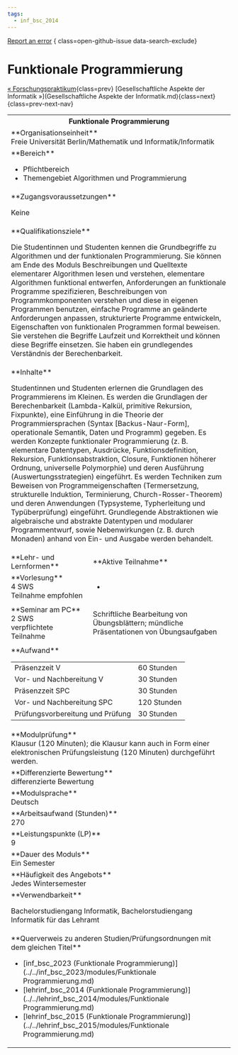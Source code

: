 ```yaml
---
tags:
  - inf_bsc_2014
---
```

[Report an error](https://github.com/SGSSGene/FUB-SUP/issues/new?title=Error%20in%20%22Funktionale%20Programmierung%22&body=There%20seems%20to%20be%20an%20error%20in%20module%20%22Funktionale%20Programmierung%22%2E%0A%0A%3CDescribe%20here%20a%20slightly%20more%20detailed%20description%20of%20what%20is%20wrong%3E&labels=bug)
{ class=open-github-issue data-search-exclude}

# Funktionale Programmierung

[« Forschungspraktikum](Forschungspraktikum.md){class=prev}
[Gesellschaftliche Aspekte der Informatik »](Gesellschaftliche Aspekte der Informatik.md){class=next}
{class=prev-next-nav}

<table markdown id="moduledesc">
<tr markdown class="moduledesc_head"><th colspan="2">Funktionale Programmierung </th></tr>
<tr markdown><td colspan="2">**Organisationseinheit**   <br>Freie Universität Berlin/Mathematik und Informatik/Informatik</td></tr>

<tr markdown><td colspan="2">**Bereich**<br>


- Pflichtbereich
- Themengebiet Algorithmen und Programmierung

</td></tr>

<tr markdown><td colspan="2">**Zugangsvoraussetzungen** <br>

Keine


</td></tr>
<tr markdown><td colspan="2">**Qualifikationsziele**    <br>

Die Studentinnen und Studenten kennen die Grundbegriffe zu Algorithmen und
der funktionalen Programmierung. Sie können am Ende des Moduls
Beschreibungen und Quelltexte elementarer Algorithmen lesen und verstehen,
elementare Algorithmen funktional entwerfen, Anforderungen an funktionale
Programme spezifizieren, Beschreibungen von Programmkomponenten verstehen
und diese in eigenen Programmen benutzen, einfache Programme an geänderte
Anforderungen anpassen, strukturierte Programme entwickeln, Eigenschaften
von funktionalen Programmen formal beweisen. Sie verstehen die Begriffe
Laufzeit und Korrektheit und können diese Begriffe einsetzen. Sie haben ein
grundlegendes Verständnis der Berechenbarkeit.


</td></tr>
<tr markdown><td colspan="2">**Inhalte**                <br>

Studentinnen und Studenten erlernen die Grundlagen des Programmierens im
Kleinen. Es werden die Grundlagen der Berechenbarkeit (Lambda-Kalkül,
primitive Rekursion, Fixpunkte), eine Einführung in die Theorie der
Programmiersprachen (Syntax \[Backus-Naur-Form\], operationale Semantik,
Daten und Programm) gegeben. Es werden Konzepte funktionaler Programmierung
(z. B. elementare Datentypen, Ausdrücke, Funktionsdefinition, Rekursion,
Funktionsabstraktion, Closure, Funktionen höherer Ordnung, universelle
Polymorphie) und deren Ausführung (Auswertungsstrategien) eingeführt. Es
werden Techniken zum Beweisen von Programmeigenschaften (Termersetzung,
strukturelle Induktion, Terminierung, Church-Rosser-Theorem) und deren
Anwendungen (Typsysteme, Typherleitung und Typüberprüfung) eingeführt.
Grundlegende Abstraktionen wie algebraische und abstrakte Datentypen und
modularer Programmentwurf, sowie Nebenwirkungen (z. B. durch Monaden) anhand
von Ein- und Ausgabe werden behandelt.


</td></tr>

<tr markdown><td>**Lehr- und Lernformen**</td><td>**Aktive Teilnahme**</td></tr>
<tr markdown><td> **Vorlesung** <br>4 SWS <br> Teilnahme empfohlen</td><td>

-
</td></tr>
<tr markdown><td> **Seminar am PC** <br>2 SWS <br> verpflichtete Teilnahme</td><td>

Schriftliche Bearbeitung von Übungsblättern; mündliche Präsentationen von Übungsaufgaben
</td></tr>
<tr markdown><td colspan="2">**Aufwand**                <br>
<table class="aufwand_table">
<tr><td>Präsenzzeit V</td><td>60 Stunden</td></tr>
<tr><td>Vor- und Nachbereitung V</td><td>30 Stunden</td></tr>
<tr><td>Präsenzzeit SPC</td><td>30 Stunden</td></tr>
<tr><td>Vor- und Nachbereitung SPC</td><td>120 Stunden</td></tr>
<tr><td>Prüfungsvorbereitung und Prüfung</td><td>30 Stunden</td></tr>
</table>

</td></tr>
<tr markdown><td colspan="2">**Modulprüfung**             <br>Klausur (120 Minuten); die Klausur kann auch in Form einer elektronischen
Prüfungsleistung (120 Minuten) durchgeführt werden.


</td></tr>
<tr markdown><td colspan="2">**Differenzierte Bewertung** <br>differenzierte Bewertung

</td></tr>
<tr markdown><td colspan="2">**Modulsprache**             <br>Deutsch</td></tr>
<tr markdown><td colspan="2">**Arbeitsaufwand (Stunden)** <br>270</td></tr>
<tr markdown><td colspan="2">**Leistungspunkte (LP)**     <br>9</td></tr>
<tr markdown><td colspan="2">**Dauer des Moduls**         <br>Ein Semester</td></tr>
<tr markdown><td colspan="2">**Häufigkeit des Angebots**  <br>Jedes Wintersemester</td></tr>
<tr markdown><td colspan="2">**Verwendbarkeit**           <br>

Bachelorstudiengang Informatik, Bachelorstudiengang Informatik für das
Lehramt


</td></tr>

<tr markdown><td colspan="2">**Querverweis zu anderen Studien/Prüfungsordnungen mit dem gleichen Titel**<br>


- [inf_bsc_2023 (Funktionale Programmierung)](../../inf_bsc_2023/modules/Funktionale Programmierung.md)
- [lehrinf_bsc_2014 (Funktionale Programmierung)](../../lehrinf_bsc_2014/modules/Funktionale Programmierung.md)
- [lehrinf_bsc_2015 (Funktionale Programmierung)](../../lehrinf_bsc_2015/modules/Funktionale Programmierung.md)

</td></tr>

</table>
